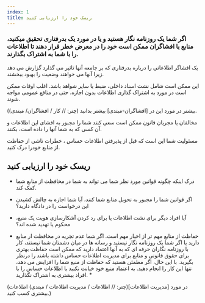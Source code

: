 ```yaml
---
index: 1
title: ریسک خود را ارزیابی کنید
---
```

### اگر شما یک روزنامه نگار هستید و یا در مورد یک بدرفتاری تحقیق میکنید، منابع یا افشاگران ممکن است خود را در معرض خطر قرار دهند تا اطلاعات را با شما به اشتراک بگذارند.

یک افشاگر اطلاعاتی را درباره بدرفتاری که بر جامعه آنها تاثیر می گذارد گزارش می دهد زیرا آنها می خواهند وضعیت را بهبود ببخشند.

این ممکن است شامل نشت اسناد داخلی، ضبط یا سایر شواهد باشد. اغلب اوقات ممکن است در مورد به اشتراک گذاری اطلاعات بدون اجازه، حتی در منافع عمومی مواجه شوند.

(بیشتر در مورد این در [افشاگران-مبتدی] بیشتر بدانید (چتر: // کار / افشاگران/ مبتدی).

مخالفان یا مجریان قانون ممکن است سعی کنند شما را مجبور به افشای این اطلاعات و آن کسی که به شما آنها را داده است، بکنند.

مسئولیت شما این است که قبل از پذیرفتن اطلاعات حساس ، خطرات ناشی از حفاظت از منابع خودرا درک کنید.

## ریسک خود را ارزیابی کنید

* درک اینکه چگونه قوانین مورد نظر شما می تواند به شما در محافظت از منابع شما کمک کند.

* اگر قوانین شما را مجبور به تحویل منابع شما کنند، آیا شما اجازه به چالش کشیدن این درخواست را در دادگاه دارید؟

* آیا افراد دیگر برای نشت اطلاعات یا برای رد کردن آشکارسازی هویت یک منبع، محکوم یا تهدید شده اند؟

* حفاظت از منابع مهم تر از اخبار مهم است. اگر شما عدم تجربه در محافظت ار منابع  دارید یا اگر شما یک روزنامه نگار نیستید و رسانه ها در میان دشمنان شما نیستند، کار با روزنامه نگاران حرفه ای که به آنها اعتماد دارید که ممکن است حفاظت بهتری برای حقوق قانونی و منابع برای مدیریت اطلاعات حساس داشته باشند را درنظر بگیرید. با این حال، اگر مطمئن هستید که حفاظت از منبع شما را افزایش می دهد، تنها این کار را انجام دهید. به اعتماد منبع خود خیانت نکنید یا اطلاعات حساس را با افراد بیشتری به اشتراک نگذارید. *

(در مورد [مدیریت اطلاعات](چتر: // اطلاعات / مدیریت اطلاعات / مبتدی) اطلاعات بیشتری کسب کنید.)